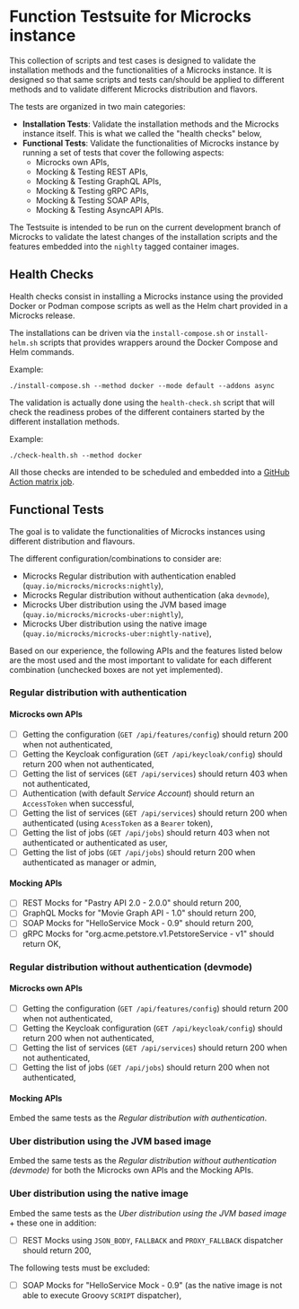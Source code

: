 # Function Testsuite for Microcks instance

This collection of scripts and test cases is designed to validate the installation methods and the functionalities of a Microcks instance.
It is designed so that same scripts and tests can/should be applied to different methods and to validate different Microcks distribution and flavors.

The tests are organized in two main categories:
* **Installation Tests**: Validate the installation methods and the Microcks instance itself. This is what we called the "health checks" below,
* **Functional Tests**: Validate the functionalities of Microcks instance by running a set of tests that cover the following aspects:
  * Microcks own APIs,
  * Mocking & Testing REST APIs,
  * Mocking & Testing GraphQL APIs,
  * Mocking & Testing gRPC APIs,
  * Mocking & Testing SOAP APIs,
  * Mocking & Testing AsyncAPI APIs.

The Testsuite is intended to be run on the current development branch of Microcks to validate the latest changes of the installation scripts 
and the features embedded into the `nighlty` tagged container images. 

## Health Checks

Health checks consist in installing a Microcks instance using the provided Docker or Podman compose scripts as well as the Helm chart
provided in a Microcks release.

The installations can be driven via the `install-compose.sh` or `install-helm.sh` scripts that provides wrappers around the Docker Compose and Helm commands.

Example:
```shell
./install-compose.sh --method docker --mode default --addons async
```

The validation is actually done using the `health-check.sh` script that will check the readiness probes of the different containers started
by the different installation methods.

Example:
```shell
./check-health.sh --method docker
```


All those checks are intended to be scheduled and embedded into a [GitHub Action matrix job](https://docs.github.com/en/actions/writing-workflows/choosing-what-your-workflow-does/running-variations-of-jobs-in-a-workflow).

## Functional Tests

The goal is to validate the functionalities of Microcks instances using different distribution and flavours.

The different configuration/combinations to consider are:
* Microcks Regular distribution with authentication enabled (`quay.io/microcks/microcks:nightly`),
* Microcks Regular distribution without authentication (aka `devmode`),
* Microcks Uber distribution using the JVM based image (`quay.io/microcks/microcks-uber:nightly`),
* Microcks Uber distribution using the native image (`quay.io/microcks/microcks-uber:nightly-native`),

Based on our experience, the following APIs and the features listed below are the most used and the most important to validate
for each different combination (unchecked boxes are not yet implemented).

### Regular distribution with authentication

#### Microcks own APIs

* [ ] Getting the configuration (`GET /api/features/config`) should return 200 when not authenticated,
* [ ] Getting the Keycloak configuration (`GET /api/keycloak/config`) should return 200 when not authenticated,
* [ ] Getting the list of services (`GET /api/services`) should return 403 when not authenticated,
* [ ] Authentication (with default _Service Account_) should return an `AccessToken` when successful,
* [ ] Getting the list of services (`GET /api/services`) should return 200 when authenticated (using `AcessToken` as a `Bearer` token),
* [ ] Getting the list of jobs (`GET /api/jobs`) should return 403 when not authenticated or authenticated as user,
* [ ] Getting the list of jobs (`GET /api/jobs`) should return 200 when authenticated as manager or admin,

#### Mocking APIs

* [ ] REST Mocks for "Pastry API 2.0 - 2.0.0" should return 200,
* [ ] GraphQL Mocks for "Movie Graph API - 1.0" should return 200,
* [ ] SOAP Mocks for "HelloService Mock - 0.9" should return 200,
* [ ] gRPC Mocks for "org.acme.petstore.v1.PetstoreService - v1" should return OK,

### Regular distribution without authentication (devmode)

#### Microcks own APIs

* [ ] Getting the configuration (`GET /api/features/config`) should return 200 when not authenticated,
* [ ] Getting the Keycloak configuration (`GET /api/keycloak/config`) should return 200 when not authenticated,
* [ ] Getting the list of services (`GET /api/services`) should return 200 when not authenticated,
* [ ] Getting the list of jobs (`GET /api/jobs`) should return 200 when not authenticated,

#### Mocking APIs

Embed the same tests as the _Regular distribution with authentication_.

### Uber distribution using the JVM based image

Embed the same tests as the _Regular distribution without authentication (devmode)_ for both the Microcks own APIs and the Mocking APIs.

### Uber distribution using the native image

Embed the same tests as the _Uber distribution using the JVM based image_ + these one in addition:

* [ ] REST Mocks using `JSON_BODY`, `FALLBACK` and `PROXY_FALLBACK` dispatcher should return 200,

The following tests must be excluded:

* [ ] SOAP Mocks for "HelloService Mock - 0.9" (as the native image is not able to execute Groovy `SCRIPT` dispatcher),